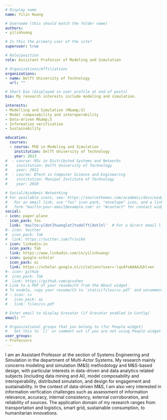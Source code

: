 ```yaml
---
# Display name
name: Yilin Huang

# Username (this should match the folder name)
authors:
- yilinhuang

# Is this the primary user of the site?
superuser: true

# Role/position
role: Assistant Professor of Modeling and Simulation

# Organizations/Affiliations
organizations:
- name: Delft University of Technology
  url: ""

# Short bio (displayed in user profile at end of posts)
bio: My research interests include modeling and simulation.

interests:
- Modelling and Simulation (M&amp;S)
- Model composability and interoperability
- Data-driven M&amp;S
- Information verification
- Sustainability

education:
  courses:
  - course: PhD in Modeling and Simulation
    institution: Delft University of Technology
    year: 2013
#  - course: MSc in Distributed Systems and Networks
#    institution: Delft University of Technology
#    year: 2012
#  - course: BTech in Computer Science and Engineering
#    institution: Manipal Institute of Technology
#    year: 2010

# Social/Academic Networking
# For available icons, see: https://sourcethemes.com/academic/docs/widgets/#icons
#   For an email link, use "fas" icon pack, "envelope" icon, and a link in the
#   form "mailto:your-email@example.com" or "#contact" for contact widget.
social:
- icon: paper-plane
  icon_pack: fas
  link: 'mailto:y[dot]huang[at]tudelft[dot]nl'  # For a direct email link, use "mailto:test@example.org".
#- icon: twitter
#  icon_pack: fab
#  link: https://twitter.com/TrivikV
- icon: linkedin-in
  icon_pack: fab
  link: https://www.linkedin.com/in/yilinhuang/
- icon: google-scholar
  icon_pack: ai
  link: https://scholar.google.nl/citations?user=-lqsAfoAAAAJ&hl=en
#- icon: github
#  icon_pack: fab
#  link: https://github.com/gcushen
# Link to a PDF of your resume/CV from the About widget.
# To enable, copy your resume/CV to `static/files/cv.pdf` and uncomment the lines below.
# - icon: cv
#   icon_pack: ai
#   link: files/cv.pdf

# Enter email to display Gravatar (if Gravatar enabled in Config)
email: ""

# Organizational groups that you belong to (for People widget)
#   Set this to `[]` or comment out if you are not using People widget.
user_groups:
- Professors
---
```


I am an Assistant Professor at the section of Systems Engineering and Simulation in the department of Multi-Actor Systems. My research mainly concerns modeling and simulation (M&amp;S) methodology and M&amp;S-based design, with particular interests in data-driven and data analytics related subjects (including data mining and AI), model composability and interoperability, distributed simulation, and design for engagement and sustainability. In the context of data-driven M&amp;S, I am also very interested in information verfication challenges such as assessment of information relevance, accuracy, internal consistency, external corroboration, and reliability of sources. The application domain of my research ranges from transportation and logistics, smart grid, sustainable consumption, to humanitarian innovations.
